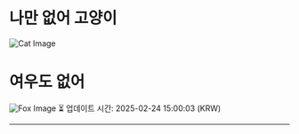 
# 나만 없어 고양이

![Cat Image](https://cdn2.thecatapi.com/images/1al.gif)

# 여우도 없어
![Fox Image](https://randomfox.ca/images/34.jpg)
⏳ 업데이트 시간: 2025-02-24 15:00:03 (KRW)

---
